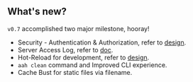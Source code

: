 ## What's new?

`v0.7` accomplished two major milestone, hooray!

  * Security - Authentication & Authorization, refer to [design](/security-design.html).
  * Server Access Log, refer to [doc](/server-access-log.html).
  * Hot-Reload for development, refer to [design]({{aah_github_issues_url}}/4).
  * `aah clean` command and Improved CLI experience.
  * Cache Bust for static files via filename.
